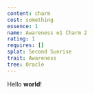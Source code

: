 ```yaml
---
content: charm
cost: something
essence: 1
name: Awareness e1 Charm 2
rating: 1
requires: []
splat: Second Sunrise
trait: Awareness
tree: Oracle
---
```


Hello **world**!
